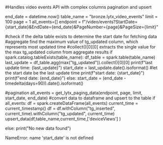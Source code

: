 #Handles video events API with complex columns pagination and upsert


end_date = datetime.now()
table_name = "bronze.lytx_video_events"
limit = 100
page = 1
all_events=[]
endpoint = f"/video/events?StartDate={start_date}&EndDate={end_date}&PageNumber={page}&PageSize={limit}"
 

#check if the delta table exists to determine the start date  for fetching data
#aggregate find the maximum value of tg_updated column, which represents most updated time
#collect()[0][0] extracts the single value for the max tg_updated column from aggregate results
if spark.catalog.tableExists(table_name): 
    df_table = spark.table(table_name)
    last_update = df_table.agg(max("tg_updated")).collect()[0][0]
    print(f"last update time: {last_update}")
    start_date = last_update.date().isoformat()     #let the start date be the last update time
    print(f"start date: {start_date}")
    print(f"end date: {end_date}")
else:
    start_date = (end_date - timedelta(days=90)).date().isoformat()



#pagination
all_events = get_lytx_paging_data(endpoint, page, limit, start_date, end_date)
#convert data to dataframe and upsert to the table
if all_events:
    df = spark.createDataFrame(all_events)
    current_time = current_timestamp()
    df = df.withColumn("tg_inserted", current_time).withColumn("tg_updated", current_time)
    upsert_data(df,table_name,current_time,['deviceViews'] )
    
else:
    print("No new data found")

NameError: name 'start_date' is not defined
